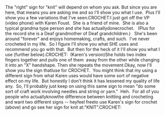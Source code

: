 The "right" sign for 
    "knit" will depend on whom you ask. But since you are here, that means you 
    are asking me and so I'll show you what I use.  Plus I'll show you a 
    few variations that I've seen.CROCHET:I just got off the VP (video phone) with Karen Foust.  She is a friend 
    of mine.  She is also a typical grandma type person and she has 
    actuallydonecrochet.   (Plus for the record she is a Deaf 
    grandmother of Deaf grandchildren.)   She's been around "forever" 
    and enjoys homemaking, crafts, and such.  I've never crocheted in my 
    life.  So I figure I'll show you what SHE uses and recommend you go 
    with that.  But then for the heck of it I'll show you what I use 
    (further below).CROCHET:  (Karen's 
    version)She holds two index fingers together and pulls one of them  away from 
    the other while changing it into an "X" handshape. Then she repeats the 
    movement.Okay, now I'll show you the sign thatIuse for CROCHET.  You 
    might think that my using a different sign from what Karen uses would have some sort of 
    negative effect on my life.  But honestly I don't think it has lessened 
    my quality of life any.  So, I'll probably just keep on using this same 
    sign to mean "do some sort of craft work involving needles and string or 
    yarn."  Heh.  For all of you people who actuallyknowthe 
    difference between knitting and crocheting and want two different signs -- 
    heyfeel freeto use Karen's sign for crochet (above) and go see her 
    sign for knit at:"KNIT".CROCHET:
